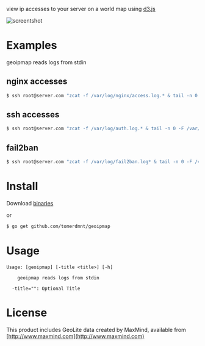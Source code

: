 view ip accesses to your server on a world map using [d3.js](http://d3js.org/)

![screentshot](https://raw.githubusercontent.com/tomerdmnt/geoipmap/master/screenshot.png)

# Examples

geoipmap reads logs from stdin

## nginx accesses

```bash
$ ssh root@server.com "zcat -f /var/log/nginx/access.log.* & tail -n 0 -F /var/log/nginx/access.log" | geoipmap -title "nginx access"
```

## ssh accesses

```bash
$ ssh root@server.com "zcat -f /var/log/auth.log.* & tail -n 0 -F /var/log/auth.log" | geoipmap -title "ssh access"
```

## fail2ban
```bash
$ ssh root@server.com "zcat -f /var/log/fail2ban.log* & tail -n 0 -F /var/log/fail2ban.log" | grep Ban | geoipmap -title "fail2ban"
```

# Install

Download [binaries](https://github.com/tomerdmnt/geoipmap/releases)

or
```bash
$ go get github.com/tomerdmnt/geoipmap
```

# Usage

```
Usage: [geoipmap] [-title <title>] [-h]

    geoipmap reads logs from stdin

  -title="": Optional Title
```

# License

This product includes GeoLite data created by MaxMind, available from 
[http://www.maxmind.com](http://www.maxmind.com)

